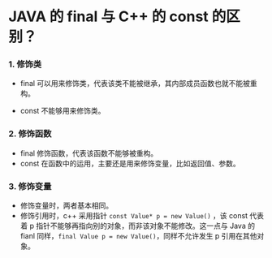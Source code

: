 # JAVA 的 final 与 C++ 的 const 的区别？

### 1. 修饰类

* final 可以用来修饰类，代表该类不能被继承，其内部成员函数也就不能被重构。

* const 不能够用来修饰类。

### 2. 修饰函数

* final 修饰函数，代表该函数不能够被重构。
* const 在函数中的运用，主要还是用来修饰变量，比如返回值、参数。

### 3. 修饰变量

* 修饰变量时，两者基本相同。
* 修饰引用时，c++ 采用指针 `const Value* p = new Value()` ，该 const 代表着 p 指针不能够再指向别的对象，而非该对象不能修改。这一点与 Java 的 fianl 同样，`final Value p = new Value()`，同样不允许发生 p 引用在其他对象。